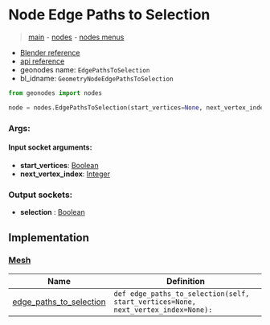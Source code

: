# Node Edge Paths to Selection

> [main](../structure.md) - [nodes](nodes.md) - [nodes menus](nodes_menus.md)

- [Blender reference](https://docs.blender.org/manual/en/latest/modeling/geometry_nodes/mesh/edge_paths_to_selection.html)
- [api reference](https://docs.blender.org/api/current/bpy.types.GeometryNodeEdgePathsToSelection.html)
- geonodes name: `EdgePathsToSelection`
- bl_idname: `GeometryNodeEdgePathsToSelection`

```python
from geonodes import nodes

node = nodes.EdgePathsToSelection(start_vertices=None, next_vertex_index=None)
```

### Args:

#### Input socket arguments:

- **start_vertices**: [Boolean](Boolean.md)
- **next_vertex_index**: [Integer](Integer.md)

### Output sockets:

- **selection** : [Boolean](Boolean.md)

## Implementation

### [Mesh](Mesh.md)

| Name | Definition |
|------|------------|
 | [edge_paths_to_selection](Mesh.md#edge_paths_to_selection) | `def edge_paths_to_selection(self, start_vertices=None, next_vertex_index=None):` |

